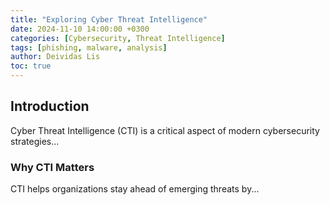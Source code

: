 ```yaml
---
title: "Exploring Cyber Threat Intelligence"
date: 2024-11-10 14:00:00 +0300
categories: [Cybersecurity, Threat Intelligence]
tags: [phishing, malware, analysis]
author: Deividas Lis
toc: true
---
```


## Introduction
Cyber Threat Intelligence (CTI) is a critical aspect of modern cybersecurity strategies...

### Why CTI Matters
CTI helps organizations stay ahead of emerging threats by...

```markdown
